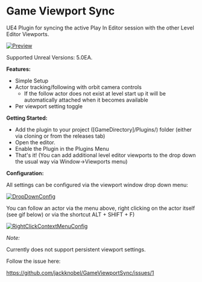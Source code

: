 # Game Viewport Sync
UE4 Plugin for syncing the active Play In Editor session with the other Level Editor Viewports.

[![Preview](https://i.imgur.com/5PEwR0p.gif)](https://gfycat.com/responsiblemealyheifer.gif)

Supported Unreal Versions:
5.0EA.

**Features:**
- Simple Setup
- Actor tracking/following with orbit camera controls 
  - If the follow actor does not exist at level start up it will be automatically attached when it becomes available
- Per viewport setting toggle

**Getting Started:**
- Add the plugin to your project ([GameDirectory]/Plugins/) folder (either via cloning or from the releases tab)
- Open the editor.
- Enable the Plugin in the Plugins Menu
- That's it! (You can add additional level editor viewports to the drop down the usual way via Window->Viewports menu)

**Configuration:**

All settings can be configured via the viewport window drop down menu:

[![DropDownConfig](https://i.imgur.com/24HuxOol.gif)](https://i.imgur.com/24HuxOo.gif)

You can follow an actor via the menu above, right clicking on the actor itself (see gif below) or via the shortcut ALT + SHIFT + F)

[![RightClickContextMenuConfig](https://i.imgur.com/eKs9jPFl.gif)](https://i.imgur.com/eKs9jPF.gif)


*Note:*

Currently does not support persistent viewport settings. 

Follow the issue here:

https://github.com/jackknobel/GameViewportSync/issues/1
